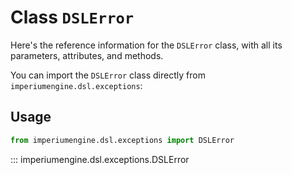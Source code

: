 # Class `DSLError`

Here's the reference information for the `DSLError` class, with all its parameters, attributes, and methods.

You can import the `DSLError` class directly from `imperiumengine.dsl.exceptions`:

## Usage

```python
from imperiumengine.dsl.exceptions import DSLError
```

::: imperiumengine.dsl.exceptions.DSLError